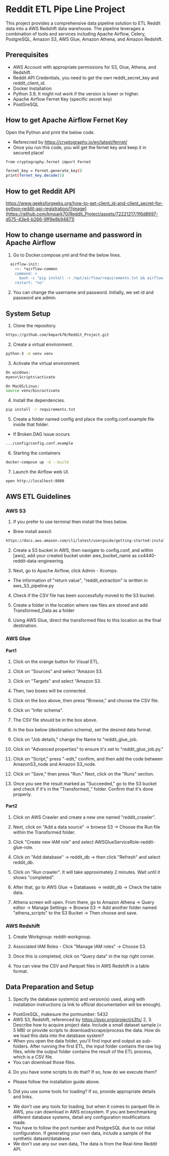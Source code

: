 # Reddit ETL Pipe Line Project

This project provides a comprehensive data pipeline solution to ETL Reddit data into a AWS Redshift data warehouse. The pipeline leverages a combination of tools and services including Apache Airflow, Celery, PostgreSQL, Amazon S3, AWS Glue, Amazon Athena, and Amazon Redshift.

## Prerequisites
- AWS Account with appropriate permissions for S3, Glue, Athena, and Redshift.
- Reddit API Credentials, you need to get the own reddit_secret_key and reddit_client_id.
- Docker Installation
- Python 3.9, It might not work if the version is lower or higher.
- Apache Airflow Fernet Key (specific secret key)
- PostGreSQL

## How to get Apache Airflow Fernet Key
Open the Python and print the below code.
- Referecned by https://cryptography.io/en/latest/fernet/
- Once you run this code, you will get the fernet key and keep it in secured place!
```bash
from cryptography.fernet import Fernet

fernet_key = Fernet.generate_key()
print(fernet_key.decode())
```

## How to get Reddit API
https://www.geeksforgeeks.org/how-to-get-client_id-and-client_secret-for-python-reddit-api-registration/![image](https://github.com/kmpark70/Reddit_Project/assets/72221217/1f6d8697-d575-43e4-b266-9ff9e8b94871)

## How to change username and password in Apache Airflow
1. Go to Docker.compose.yml and find the below lines.
```bash
  airflow-init:
    <<: *airflow-common
    command: >
      bash -c "pip install -r /opt/airflow/requirements.txt && airflow db init && airflow db upgrade && airflow users create --username admin --firstname admin --lastname admin --role Admin --email airflow@airflow.com --password admin"
    restart: "no"
```
2. You can change the username and password. Initially, we set id and password are admin.

## System Setup
1. Clone the repository.
```bash
https://github.com/kmpark70/Reddit_Project.git
```
2. Create a virtual environment.
```bash
python-3 -m venv venv
```
3. Activate the virtual environment.
```bash
On windows:
myenv\Scripts\activate
```
```bash
On MacOS/Linux:
source venv/bin/activate
```
4. Install the dependencies.
```bash
pip install -r requirements.txt
```
5. Create a folder named config and place the config.conf.example file inside that folder.
- If Broken.DAG issue occurs
```bash
.../config/config.conf.example
```
6. Starting the containers
```bash
docker-compose up -d --build
```
7. Launch the Airflow web UI.
```bash
open http://localhost:8080
```

## AWS ETL Guidelines
### AWS S3
1. If you prefer to use terminal then install the lines below.
- Brew install awscli
```bash
https://docs.aws.amazon.com/cli/latest/userguide/getting-started-install.html
```
2. Create a S3 bucket in AWS, then navigate to config.conf, and within [aws], add your created bucket under aws_bucket_name as cs4440-reddit-data-engineering.
   
3. Next, go to Apache Airflow, click Admin - Xcomps.
- The information of "return value", "reddit_extraction" is written in aws_S3_pipeline.py
  
4. Check if the CSV file has been successfully moved to the S3 bucket.
   
5. Create a folder in the location where raw files are stored and add Transformed_Data as a folder
6. Using AWS Glue, direct the transformed files to this location as the final destination.

### AWS Glue
#### Part1
  
1. Click on the orange button for Visual ETL.
  
2. Click on "Sources" and select "Amazon S3.
   
3. Click on "Targets" and select "Amazon S3.
   
4. Then, two boxes will be connected.
   
5. Click on the box above, then press "Browse," and choose the CSV file.
   
6. Click on "Infer schema".
   
7. The CSV file should be in the box above.
    
8. In the box below (destination schema), set the desired data format.
    
9. Click on "Job details," change the Name to "reddit_glue_job.
    
10. Click on "Advanced properties" to ensure it's set to "reddit_glue_job.py."
    
11. Click on "Script," press "-edit," confirm, and then add the code between AmazonS3_node and Amazon S3_node.
    
12. Click on "Save," then press "Run." Next, click on the "Runs" section.
    
13. Once you see the result marked as "Succeeded," go to the S3 bucket and check if it's in the "Transformed_" folder. Confirm that it's done properly.

#### Part2
1. Click on AWS Crawler and create a new one named "reddit_crawler". 
  
2. Next, click on "Add a data source" -> browse S3 -> Choose the Run file within the Transformed folder.
   
3. Click "Create new IAM role" and select AWSGlueServiceRole-reddit-glue-role.
 
4. Click on "Add database" -> reddit_db -> then click "Refresh" and select reddit_db.
 
5. Click on "Run crawler". It will take approximately 2 minutes. Wait until it shows "completed".
   
6. After that, go to AWS Glue -> Databases -> reddit_db -> Check the table data.
 
7. Athena screen will open. From there, go to Amazon Athena -> Query editor -> Manage Settings -> Browse S3 -> Add another folder named "athena_scripts" to the S3 Bucket -> Then choose and save.

### AWS Redshift
1. Create Workgroup: reddit-workgroup.
   
2. Associated IAM Roles - Click "Manage IAM roles" -> Choose S3.
  
3. Once this is completed, click on "Query data" in the top right corner.
   
4. You can view the CSV and Parquet files in AWS Redshift in a table format.

## Data Preparation and Setup
1. Specify the database system(s) and version(s) used, along with installation instructions (a link to official documentation will be enough).
- PostGreSQL, makesure the portnumber: 5432
- AWS S3, Redshift, referenced by https://pypi.org/project/s3fs/
2, 3. Describe how to acquire project data. Include a small dataset sample (< 5 MB) or provide scripts to download/scrape/process the data. How do we load this data into the database system?
- When you open the data folder, you'll find input and output as sub-folders. After running the first ETL, the input folder contains the raw log files, while the output folder contains the result of the ETL process, which is a CSV file.
- You can download those files.
4. Do you have some scripts to do that? If so, how do we execute them?
- Please follow the installation guide above.
5. Did you use some tools for loading? If so, provide appropriate details and links.
- We don't use any tools for loading, but when it comes to parquet file in AWS, you can download in AWS ecosystem.
If you are benchmarking different database systems, detail any configuration modifications made.
- You have to follow the port number and PostgreSQL due to our initial configuration.
If generating your own data, include a sample of the synthetic dataset/database.
- We don't use any our own data, The data is from the Real-time Reddit API.
